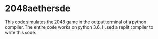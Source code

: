 # 2048aethersde
This code simulates the 2048 game in the output terminal of a python compiler. The entire code works on python 3.6. I used a replit compiler to write this code.

